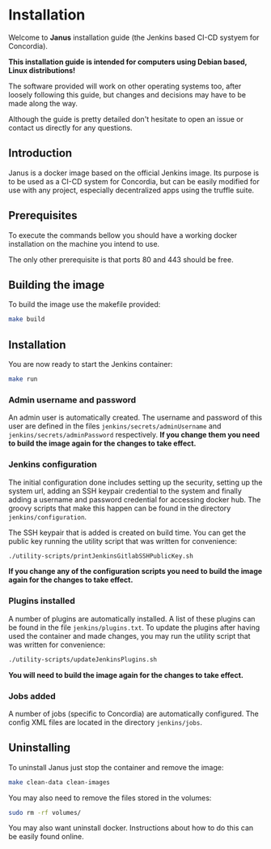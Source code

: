 # Installation

Welcome to **Janus** installation guide (the Jenkins based CI-CD systyem for Concordia).

**This installation guide is intended for computers using Debian based, Linux distributions!**

The software provided will work on other operating systems too, after loosely following this guide, but changes and
decisions may have to be made along the way.

Although the guide is pretty detailed don't hesitate to open an issue or contact us directly for any questions.

## Introduction

Janus is a docker image based on the official Jenkins image. Its purpose is to be used as a CI-CD system for Concordia,
but can be easily modified for use with any project, especially decentralized apps using the truffle suite.

## Prerequisites

To execute the commands bellow you should have a working docker installation on the machine you intend to use.

The only other prerequisite is that ports 80 and 443 should be free.

## Building the image

To build the image use the makefile provided:
```sh
make build
```

## Installation

You are now ready to start the Jenkins container:
```sh
make run
```

### Admin username and password

An admin user is automatically created. The username and password of this user are defined in the files
`jenkins/secrets/adminUsername` and `jenkins/secrets/adminPassword` respectively.
**If you change them you need to build the image again for the changes to take effect.**

### Jenkins configuration

The initial configuration done includes setting up the security, setting up the system url, adding an SSH keypair
credential to the system and finally adding a username and password credential for accessing docker hub. The groovy
scripts that make this happen can be found in the directory
`jenkins/configuration`.

The SSH keypair that is added is created on build time. You can get the public key running the utility script that was
written for convenience:
```sh
./utility-scripts/printJenkinsGitlabSSHPublicKey.sh
```

**If you change any of the configuration scripts you need to build the image again for the changes to take effect.**

### Plugins installed

A number of plugins are automatically installed. A list of these plugins can be found in the file `jenkins/plugins.txt`.
To update the plugins after having used the container and made changes, you may run the utility script that was written
for convenience:
```sh
./utility-scripts/updateJenkinsPlugins.sh
```

**You will need to build the image again for the changes to take effect.**

### Jobs added

A number of jobs (specific to Concordia) are automatically configured. The config XML files are located in the directory
`jenkins/jobs`.

## Uninstalling

To uninstall Janus just stop the container and remove the image:
```sh
make clean-data clean-images
```

You may also need to remove the files stored in the volumes:
```sh
sudo rm -rf volumes/
```

You may also want uninstall docker. Instructions about how to do this can be easily found online.
